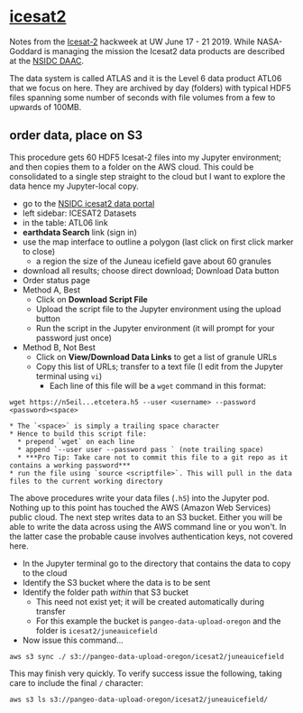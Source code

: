 # [icesat2](https://icesat-2.gsfc.nasa.gov)

Notes from the [Icesat-2](https://icesat-2.gsfc.nasa.gov) hackweek at UW June 17 - 21 2019. 
While NASA-Goddard is managing the mission the Icesat2 data products are
described at the [NSIDC DAAC](https://nsidc.org/data/icesat-2/products). 

The data system is called ATLAS and it is the Level 6 data product ATL06 that we focus on here. 
They are archived by day (folders) with typical HDF5 files spanning some number of seconds with 
file volumes from a few to upwards of 100MB.

## order data, place on S3 

This procedure gets 60 HDF5 Icesat-2 files into my Jupyter environment; and then copies them to a folder
on the AWS cloud. This could be consolidated to a single step straight to the cloud but I want to explore
the data hence my Jupyter-local copy. 

* go to the [NSIDC icesat2 data portal](https://nsidc.org/data/icesat-2/products)
* left sidebar: ICESAT2 Datasets
* in the table: ATL06 link
* **earthdata Search** link (sign in)
* use the map interface to outline a polygon (last click on first click marker to close)
  * a region the size of the Juneau icefield gave about 60 granules
* download all results; choose direct download; Download Data button
* Order status page
* Method A, Best
  * Click on **Download Script File**
  * Upload the script file to the Jupyter environment using the upload button
  * Run the script in the Jupyter environment (it will prompt for your password just once)
* Method B, Not Best
  * Click on **View/Download Data Links** to get a list of granule URLs
  * Copy this list of URLs; transfer to a text file (I edit from the Jupyter terminal using `vi`)
    * Each line of this file will be a `wget` command in this format:
  
```
wget https://n5eil...etcetera.h5 --user <username> --password <password><space>
```
    * The `<space>` is simply a trailing space character 
    * Hence to build this script file: 
      * prepend `wget` on each line 
      * append `--user user --password pass ` (note trailing space)
      * ***Pro Tip: Take care not to commit this file to a git repo as it contains a working password***
    * run the file using `source <scriptfile>`. This will pull in the data files to the current working directory
  

The above procedures write your data files (`.h5`) into the Jupyter pod. Nothing up to this point has touched the 
AWS (Amazon Web Services) public cloud. The next step writes data to an S3 bucket. Either you will be able to write 
the data across using the AWS command line or you won't. In the latter case the probable cause involves authentication 
keys, not covered here. 

* In the Jupyter terminal go to the directory that contains the data to copy to the cloud
* Identify the S3 bucket where the data is to be sent
* Identify the folder path *within* that S3 bucket
  * This need not exist yet; it will be created automatically during transfer
  * For this example the bucket is `pangeo-data-upload-oregon` and the folder is `icesat2/juneauicefield`
* Now issue this command...

```
aws s3 sync ./ s3://pangeo-data-upload-oregon/icesat2/juneauicefield
```

This may finish very quickly. To verify success issue the following, taking care to include the final `/` character:

```
aws s3 ls s3://pangeo-data-upload-oregon/icesat2/juneauicefield/
```


